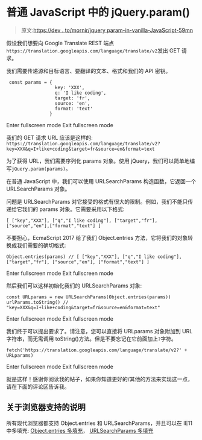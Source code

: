 # 普通 JavaScript 中的 jQuery.param()

> 原文:[https://dev . to/mornir/jquery param-in-vanilla-JavaScript-59mn](https://dev.to/mornir/jqueryparam-in-vanilla-javascript-59mn)

假设我们想要向 Google Translate REST 端点`https://translation.googleapis.com/language/translate/v2`发出 GET 请求。

我们需要传递源和目标语言、要翻译的文本、格式和我们的 API 密钥。

```
 const params = {
                  key: 'XXX',
                  q: 'I like coding',
                  target: 'fr',
                  source: 'en',
                  format: 'text'
                } 
```

Enter fullscreen mode Exit fullscreen mode

我们的 GET 请求 URL 应该是这样的:
`https://translation.googleapis.com/language/translate/v2?key=XXX&q=I+like+coding&target=fr&source=en&format=text`

为了获得 URL，我们需要序列化 params 对象。使用 jQuery，我们可以简单地编写`jQuery.param(params)`。

在普通 JavaScript 中，我们可以使用 URLSearchParams 构造函数，它返回一个 URLSearchParams 对象。

问题是 URLSearchParams 对它接受的格式有很大的限制。例如，我们不能只传递给它我们的 params 对象。它需要采用以下格式:

`[ ["key","XXX"], ["q","I like coding"], ["target","fr"], ["source","en"],["format","text"] ]`

不要担心，EcmaScript 2017 给了我们 Object.entries 方法，它将我们的对象转换成我们需要的确切格式:

```
Object.entries(params) // [ ["key","XXX"], ["q","I like coding"], ["target","fr"], ["source","en"], ["format","text"] ] 
```

Enter fullscreen mode Exit fullscreen mode

然后我们可以这样初始化我们的 URLSearchParams 对象:

```
const URLparams = new URLSearchParams(Object.entries(params))
urlParams.toString() // "key=XXX&q=I+like+coding&target=fr&source=en&format=text" 
```

Enter fullscreen mode Exit fullscreen mode

我们终于可以提出要求了。请注意，您可以直接将 URLparams 对象附加到 URL 字符串，而无需调用 toString()方法。但是不要忘记在它前面加上`?`字符。

```
fetch('https://translation.googleapis.com/language/translate/v2?' + URLparams) 
```

Enter fullscreen mode Exit fullscreen mode

就是这样！感谢你阅读我的帖子，如果你知道更好的/其他的方法来实现这一点，请在下面的评论区告诉我。

## 关于浏览器支持的说明

所有现代浏览器都支持 Object.entries 和 URLSearchParams，并且可以在 IE11 中多填充: [Object.entries 多填充](https://developer.mozilla.org/en-US/docs/Web/JavaScript/Reference/Global_Objects/Object/entries#Polyfill)， [URLSearchParams 多填充](https://github.com/jerrybendy/url-search-params-polyfill)